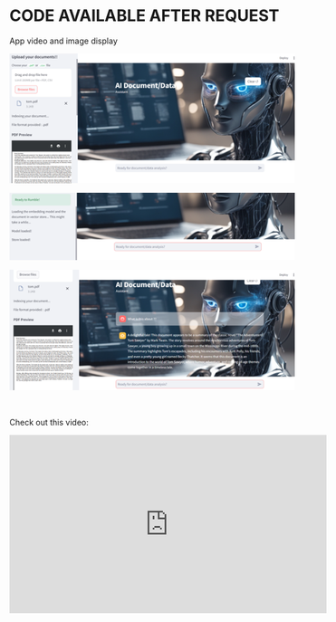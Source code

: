 # CODE AVAILABLE AFTER REQUEST 


App video and image display
&nbsp;

<p align="center">
  <img src="https://github.com/johnnyk1090/AI-Powered-Analytics-App/blob/main/ai_assistant_1.png" alt="Image 1" width="600"/>
</p>
<p align="center">
  <img src="https://github.com/johnnyk1090/AI-Powered-Analytics-App/blob/main/ai_assistant_2.png" alt="Image 2" width="600"/>
</p>
<p align="center">
  <img src="https://github.com/johnnyk1090/AI-Powered-Analytics-App/blob/main/ai_assistant_3.png" alt="Image 3" width="600"/>
</p>
&nbsp;
&nbsp;

Check out this video:
&nbsp;

<iframe width="560" height="315" src="https://github.com/johnnyk1090/AI-Powered-Analytics-App/blob/main/Meet_Your_New_AI%20Assistant.mp4" frameborder="0" allowfullscreen></iframe>
